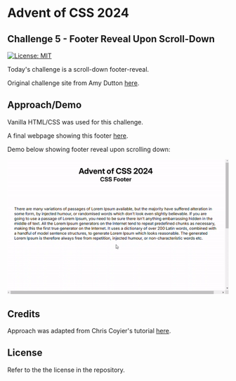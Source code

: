 # Advent of CSS 2024

## Challenge 5 - Footer Reveal Upon Scroll-Down

[![License: MIT](https://img.shields.io/badge/License-MIT-yellow.svg)](https://opensource.org/licenses/MIT)

Today's challenge is a scroll-down footer-reveal. 

Original challenge site from Amy Dutton [here](https://www.adventofcss.com/).

## Approach/Demo

Vanilla HTML/CSS was used for this challenge.

A final webpage showing this footer [here](https://myrojoylee.github.io/aoc-2024-challenge-5/).

Demo below showing footer reveal upon scrolling down:

![Demo](./assets/aoc-5.gif)

## Credits

Approach was adapted from Chris Coyier's tutorial [here](https://css-tricks.com/the-slideout-footer/).

## License

Refer to the the license in the repository.